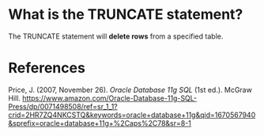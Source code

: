 # What is the TRUNCATE statement? 


The TRUNCATE statement will **delete rows** from a specified table. 



# References 
Price, J. (2007, November 26). *Oracle Database 11g SQL* (1st ed.). McGraw Hill. <https://www.amazon.com/Oracle-Database-11g-SQL-Press/dp/0071498508/ref=sr_1_1?crid=2HR7ZQ4NKCSTQ&keywords=oracle+database+11g&qid=1670567940&sprefix=oracle+database+11g+%2Caps%2C78&sr=8-1>


